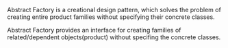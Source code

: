 Abstract Factory is a creational design pattern, which solves the problem of creating entire product families without specifying their concrete classes.

Abstract Factory provides an interface for creating families of related/dependent objects(product) without specifing the concrete classes.


